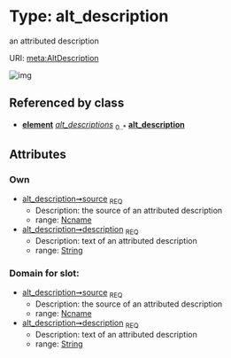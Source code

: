 
# Type: alt_description


an attributed description

URI: [meta:AltDescription](https://w3id.org/biolink/biolinkml/meta/AltDescription)


![img](http://yuml.me/diagram/nofunky;dir:TB/class/\[Element]++-%20alt_descriptions%200..*>\[AltDescriptionz%7Csource(pk):ncname;description:string])

## Referenced by class

 *  **[element](element.md)** *[alt_descriptions](alt_descriptions.md)*  <sub>0..*</sub>  **[alt_description](alt_description.md)**

## Attributes


### Own

 * [alt_description➞source](alt_description_source.md)  <sub>REQ</sub>
    * Description: the source of an attributed description
    * range: [Ncname](type/Ncname.md)
 * [alt_description➞description](alt_description_text.md)  <sub>REQ</sub>
    * Description: text of an attributed description
    * range: [String](type/String.md)

### Domain for slot:

 * [alt_description➞source](alt_description_source.md)  <sub>REQ</sub>
    * Description: the source of an attributed description
    * range: [Ncname](type/Ncname.md)
 * [alt_description➞description](alt_description_text.md)  <sub>REQ</sub>
    * Description: text of an attributed description
    * range: [String](type/String.md)
